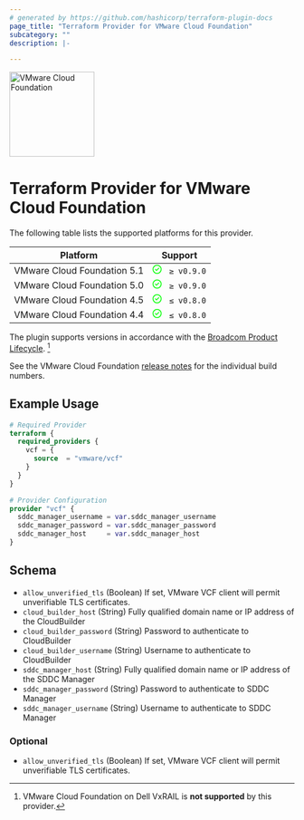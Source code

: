 ```yaml
---
# generated by https://github.com/hashicorp/terraform-plugin-docs
page_title: "Terraform Provider for VMware Cloud Foundation"
subcategory: ""
description: |-

---
```


<img src="https://raw.githubusercontent.com/vmware/terraform-provider-vcf/main/docs/images/icon-color.svg" alt="VMware Cloud Foundation" width="150">

# Terraform Provider for VMware Cloud Foundation

The following table lists the supported platforms for this provider.

| Platform                    | Support |
|-----------------------------|---------|
| VMware Cloud Foundation 5.1 | <svg xmlns="http://www.w3.org/2000/svg" viewBox="0 0 512 512" width="16" height="16"><!--!Font Awesome Free 6.5.2 by @fontawesome - https://fontawesome.com License - https://fontawesome.com/license/free Copyright 2024 Fonticons, Inc.--><path fill="#00ff00" d="M256 48a208 208 0 1 1 0 416 208 208 0 1 1 0-416zm0 464A256 256 0 1 0 256 0a256 256 0 1 0 0 512zM369 209c9.4-9.4 9.4-24.6 0-33.9s-24.6-9.4-33.9 0l-111 111-47-47c9.4-9.4-24.6-9.4-33.9 0s-9.4 24.6 0 33.9l64 64c9.4 9.4 24.6 9.4 33.9 0L369 209z"/></svg> &nbsp; `≥ v0.9.0` |
| VMware Cloud Foundation 5.0 | <svg xmlns="http://www.w3.org/2000/svg" viewBox="0 0 512 512" width="16" height="16"><!--!Font Awesome Free 6.5.2 by @fontawesome - https://fontawesome.com License - https://fontawesome.com/license/free Copyright 2024 Fonticons, Inc.--><path fill="#00ff00" d="M256 48a208 208 0 1 1 0 416 208 208 0 1 1 0-416zm0 464A256 256 0 1 0 256 0a256 256 0 1 0 0 512zM369 209c9.4-9.4 9.4-24.6 0-33.9s-24.6-9.4-33.9 0l-111 111-47-47c9.4-9.4-24.6-9.4-33.9 0s-9.4 24.6 0 33.9l64 64c9.4 9.4 24.6 9.4 33.9 0L369 209z"/></svg> &nbsp; `≥ v0.9.0` |
| VMware Cloud Foundation 4.5 | <svg xmlns="http://www.w3.org/2000/svg" viewBox="0 0 512 512" width="16" height="16"><!--!Font Awesome Free 6.5.2 by @fontawesome - https://fontawesome.com License - https://fontawesome.com/license/free Copyright 2024 Fonticons, Inc.--><path fill="#00ff00" d="M256 48a208 208 0 1 1 0 416 208 208 0 1 1 0-416zm0 464A256 256 0 1 0 256 0a256 256 0 1 0 0 512zM369 209c9.4-9.4 9.4-24.6 0-33.9s-24.6-9.4-33.9 0l-111 111-47-47c9.4-9.4-24.6-9.4-33.9 0s-9.4 24.6 0 33.9l64 64c9.4 9.4 24.6 9.4 33.9 0L369 209z"/></svg> &nbsp; `≤ v0.8.0` |
| VMware Cloud Foundation 4.4 | <svg xmlns="http://www.w3.org/2000/svg" viewBox="0 0 512 512" width="16" height="16"><!--!Font Awesome Free 6.5.2 by @fontawesome - https://fontawesome.com License - https://fontawesome.com/license/free Copyright 2024 Fonticons, Inc.--><path fill="#00ff00" d="M256 48a208 208 0 1 1 0 416 208 208 0 1 1 0-416zm0 464A256 256 0 1 0 256 0a256 256 0 1 0 0 512zM369 209c9.4-9.4 9.4-24.6 0-33.9s-24.6-9.4-33.9 0l-111 111-47-47c9.4-9.4-24.6-9.4-33.9 0s-9.4 24.6 0 33.9l64 64c9.4 9.4 24.6 9.4 33.9 0L369 209z"/></svg> &nbsp; `≤ v0.8.0` |

[^1]: VMware Cloud Foundation on Dell VxRAIL is **not supported** by this provider.

The plugin supports versions in accordance with the [Broadcom Product Lifecycle][product-lifecycle]. [^1]

See the VMware Cloud Foundation [release notes](https://docs.vmware.com/en/VMware-Cloud-Foundation/) for the individual build numbers.

[product-lifecycle]: https://support.broadcom.com/group/ecx/productlifecycle

## Example Usage

```terraform
# Required Provider
terraform {
  required_providers {
    vcf = {
      source  = "vmware/vcf"
    }
  }
}

# Provider Configuration
provider "vcf" {
  sddc_manager_username = var.sddc_manager_username
  sddc_manager_password = var.sddc_manager_password
  sddc_manager_host     = var.sddc_manager_host
}
```

<!-- schema generated by tfplugindocs -->
## Schema


- `allow_unverified_tls` (Boolean) If set, VMware VCF client will permit unverifiable TLS certificates.
- `cloud_builder_host` (String) Fully qualified domain name or IP address of the CloudBuilder
- `cloud_builder_password` (String) Password to authenticate to CloudBuilder
- `cloud_builder_username` (String) Username to authenticate to CloudBuilder
- `sddc_manager_host` (String) Fully qualified domain name or IP address of the SDDC Manager
- `sddc_manager_password` (String) Password to authenticate to SDDC Manager
- `sddc_manager_username` (String) Username to authenticate to SDDC Manager

### Optional

- `allow_unverified_tls` (Boolean) If set, VMware VCF client will permit unverifiable TLS certificates.
